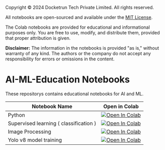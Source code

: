 Copyright © 2024 Docketrun Tech Private Limited. All rights reserved.

All notebooks are open-sourced and available under the [MIT License](https://opensource.org/licenses/MIT).

The Colab notebooks are provided for educational and informational purposes only. You are free to use, modify, and distribute them, provided that proper attribution is given.

**Disclaimer:** The information in the notebooks is provided "as is," without warranty of any kind. The authors or the company do not accept any responsibility for errors or omissions in the content.

# AI-ML-Education Notebooks

These repositorys contains educational notebooks for AI and ML.


| Notebook Name                   | Open in Colab                                                                                     |
|---------------------------------|--------------------------------------------------------------------------------------------------|
| Python                | [![Open In Colab](https://colab.research.google.com/assets/colab-badge.svg)](https://colab.research.google.com/github/docketrun/DOCKETRUN-AI-ML-STUDY-MATERIAL/blob/main/Notebooks/Python.ipynb) |
| Supervised learning ( classification )               | [![Open In Colab](https://colab.research.google.com/assets/colab-badge.svg)](https://colab.research.google.com/github/docketrun/DOCKETRUN-AI-ML-STUDY-MATERIAL/blob/main/Notebooks/supervised_learning.ipynb) |
| Image Processing                | [![Open In Colab](https://colab.research.google.com/assets/colab-badge.svg)](https://colab.research.google.com/github/docketrun/DOCKETRUN-AI-ML-STUDY-MATERIAL/blob/main/Notebooks/Image_processing.ipynb) |
| Yolo v8 model training          | [![Open In Colab](https://colab.research.google.com/assets/colab-badge.svg)](https://colab.research.google.com/github/docketrun/DOCKETRUN-AI-ML-STUDY-MATERIAL/blob/main/Notebooks/Yolo_v8_model_training.ipynb) |
